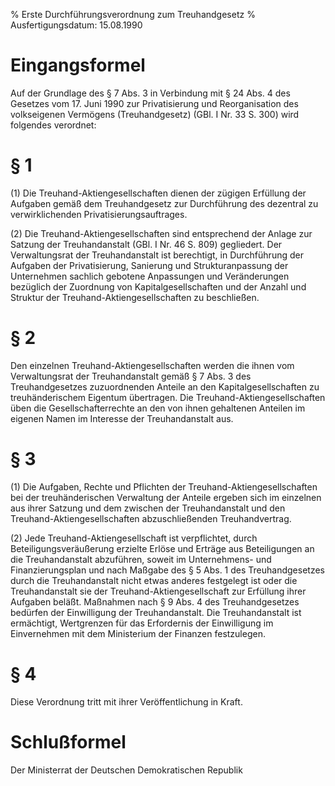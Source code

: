 % Erste Durchführungsverordnung zum Treuhandgesetz
% Ausfertigungsdatum: 15.08.1990
 
# Eingangsformel

Auf der Grundlage des § 7 Abs. 3 in Verbindung mit § 24 Abs. 4 des Gesetzes vom 17. Juni 1990 zur Privatisierung und Reorganisation des volkseigenen Vermögens (Treuhandgesetz) (GBl. I Nr. 33 S. 300) wird folgendes verordnet:

# § 1

(1) Die Treuhand-Aktiengesellschaften dienen der zügigen Erfüllung der Aufgaben gemäß dem Treuhandgesetz zur Durchführung des dezentral zu verwirklichenden Privatisierungsauftrages.

(2) Die Treuhand-Aktiengesellschaften sind entsprechend der Anlage zur Satzung der Treuhandanstalt (GBl. I Nr. 46 S. 809) gegliedert. Der Verwaltungsrat der Treuhandanstalt ist berechtigt, in Durchführung der Aufgaben der Privatisierung, Sanierung und Strukturanpassung der Unternehmen sachlich gebotene Anpassungen und Veränderungen bezüglich der Zuordnung von Kapitalgesellschaften und der Anzahl und Struktur der Treuhand-Aktiengesellschaften zu beschließen.

# § 2

Den einzelnen Treuhand-Aktiengesellschaften werden die ihnen vom Verwaltungsrat der Treuhandanstalt gemäß § 7 Abs. 3 des Treuhandgesetzes zuzuordnenden Anteile an den Kapitalgesellschaften zu treuhänderischem Eigentum übertragen. Die Treuhand-Aktiengesellschaften üben die Gesellschafterrechte an den von ihnen gehaltenen Anteilen im eigenen Namen im Interesse der Treuhandanstalt aus.

# § 3

(1) Die Aufgaben, Rechte und Pflichten der Treuhand-Aktiengesellschaften bei der treuhänderischen Verwaltung der Anteile ergeben sich im einzelnen aus ihrer Satzung und dem zwischen der Treuhandanstalt und den Treuhand-Aktiengesellschaften abzuschließenden Treuhandvertrag.

(2) Jede Treuhand-Aktiengesellschaft ist verpflichtet, durch Beteiligungsveräußerung erzielte Erlöse und Erträge aus Beteiligungen an die Treuhandanstalt abzuführen, soweit im Unternehmens- und Finanzierungsplan und nach Maßgabe des § 5 Abs. 1 des Treuhandgesetzes durch die Treuhandanstalt nicht etwas anderes festgelegt ist oder die Treuhandanstalt sie der Treuhand-Aktiengesellschaft zur Erfüllung ihrer Aufgaben beläßt. Maßnahmen nach § 9 Abs. 4 des Treuhandgesetzes bedürfen der Einwilligung der Treuhandanstalt. Die Treuhandanstalt ist ermächtigt, Wertgrenzen für das Erfordernis der Einwilligung im Einvernehmen mit dem Ministerium der Finanzen festzulegen.

# § 4

Diese Verordnung tritt mit ihrer Veröffentlichung in Kraft.

# Schlußformel

Der Ministerrat der Deutschen Demokratischen Republik
